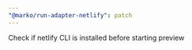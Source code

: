 ```yaml
---
"@marko/run-adapter-netlify": patch
---
```


Check if netlify CLI is installed before starting preview
